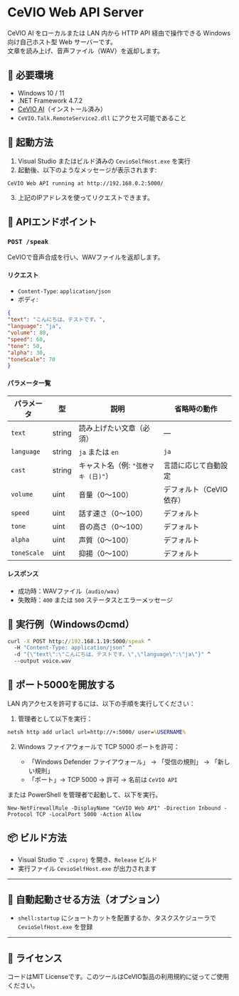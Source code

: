 # CeVIO Web API Server

CeVIO AI をローカルまたは LAN 内から HTTP API 経由で操作できる Windows 向け自己ホスト型 Web サーバーです。  
文章を読み上げ、音声ファイル（WAV）を返却します。

## 🔧 必要環境

- Windows 10 / 11
- .NET Framework 4.7.2
- [CeVIO AI](https://cevio.jp/)（インストール済み）
- `CeVIO.Talk.RemoteService2.dll` にアクセス可能であること

## 🚀 起動方法

1. Visual Studio またはビルド済みの `CevioSelfHost.exe` を実行
2. 起動後、以下のようなメッセージが表示されます:

```
CeVIO Web API running at http://192.168.0.2:5000/
```

3. 上記のIPアドレスを使ってリクエストできます。

## 🔁 APIエンドポイント

### `POST /speak`

CeVIOで音声合成を行い、WAVファイルを返却します。

#### リクエスト

- `Content-Type`: `application/json`
- ボディ:

```json
{
"text": "こんにちは、テストです。",
"language": "ja",
"volume": 80,
"speed": 60,
"tone": 50,
"alpha": 30,
"toneScale": 70
}
````

#### パラメータ一覧

| パラメータ       | 型      | 説明                     | 省略時の動作         |
| ----------- | ------ | ---------------------- | -------------- |
| `text`      | string | 読み上げたい文章（必須）           | ―              |
| `language`  | string | `ja` または `en`          | `ja`           |
| `cast`      | string | キャスト名（例: `"弦巻マキ (日)"`） | 言語に応じて自動設定     |
| `volume`    | uint   | 音量（0〜100）              | デフォルト（CeVIO依存） |
| `speed`     | uint   | 話す速さ（0〜100）            | デフォルト          |
| `tone`      | uint   | 音の高さ（0〜100）            | デフォルト          |
| `alpha`     | uint   | 声質（0〜100）              | デフォルト          |
| `toneScale` | uint   | 抑揚（0〜100）              | デフォルト          |

#### レスポンス

* 成功時：WAVファイル（`audio/wav`）
* 失敗時：`400` または `500` ステータスとエラーメッセージ

## 🧪 実行例（Windowsのcmd）

```cmd
curl -X POST http://192.168.1.19:5000/speak ^
  -H "Content-Type: application/json" ^
  -d "{\"text\":\"こんにちは、テストです。\",\"language\":\"ja\"}" ^
  --output voice.wav
```

## 🔐 ポート5000を開放する

LAN 内アクセスを許可するには、以下の手順を実行してください：

1. 管理者として以下を実行：

```cmd
netsh http add urlacl url=http://+:5000/ user=%USERNAME%
```

2. Windows ファイアウォールで TCP 5000 ポートを許可：

   * 「Windows Defender ファイアウォール」 → 「受信の規則」 → 「新しい規則」
   * 「ポート」→ TCP 5000 → 許可 → 名前は `CeVIO API`

または PowerShell を管理者で起動して、以下を実行。

```
New-NetFirewallRule -DisplayName "CeVIO Web API" -Direction Inbound -Protocol TCP -LocalPort 5000 -Action Allow
```

## 📦 ビルド方法

* Visual Studio で `.csproj` を開き、`Release` ビルド
* 実行ファイル `CevioSelfHost.exe` が出力されます

---

## 🔄 自動起動させる方法（オプション）

* `shell:startup` にショートカットを配置するか、タスクスケジューラで `CevioSelfHost.exe` を登録

---

## 📝 ライセンス

コードはMIT Licenseです。このツールはCeVIO製品の利用規約に従ってご使用ください。
